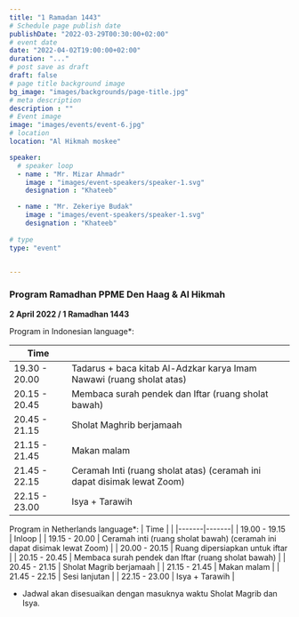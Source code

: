 ```yaml
---
title: "1 Ramadan 1443"
# Schedule page publish date
publishDate: "2022-03-29T00:30:00+02:00"
# event date
date: "2022-04-02T19:00:00+02:00"
duration: "..."
# post save as draft
draft: false
# page title background image
bg_image: "images/backgrounds/page-title.jpg"
# meta description
description : ""
# Event image
image: "images/events/event-6.jpg"
# location
location: "Al Hikmah moskee"

speaker:
  # speaker loop
  - name : "Mr. Mizar Ahmadr"
    image : "images/event-speakers/speaker-1.svg"
    designation : "Khateeb"

  - name : "Mr. Zekeriye Budak"
    image : "images/event-speakers/speaker-1.svg"
    designation : "Khateeb"
    
# type
type: "event"


---
```




### Program Ramadhan PPME Den Haag & Al Hikmah

**2 April 2022 / 1 Ramadhan 1443**

Program in Indonesian language*:

| Time |  |
|-------|-------|
| 19.30 - 20.00 | Tadarus + baca kitab Al-Adzkar karya Imam Nawawi (ruang sholat atas) |
| 20.15 - 20.45 | Membaca surah pendek dan Iftar (ruang sholat bawah) |
| 20.45 - 21.15 | Sholat Maghrib berjamaah |
| 21.15 - 21.45 | Makan malam |
| 21.45 - 22.15 | Ceramah Inti (ruang sholat atas) (ceramah ini dapat disimak lewat Zoom) |
| 22.15 - 23.00 | Isya + Tarawih |


Program in Netherlands language*:
| Time |  |
|-------|-------|
| 19.00 - 19.15 | Inloop |
| 19.15 - 20.00 | Ceramah inti (ruang sholat bawah) (ceramah ini dapat disimak lewat Zoom) |
| 20.00 - 20.15 | Ruang dipersiapkan untuk iftar |
| 20.15 - 20.45 | Membaca surah pendek dan Iftar (ruang sholat bawah) |
| 20.45 - 21.15 | Sholat Magrib berjamaah |
| 21.15 - 21.45 | Makan malam |
| 21.45 - 22.15 | Sesi lanjutan |
| 22.15 - 23.00 | Isya + Tarawih |

* Jadwal akan disesuaikan dengan masuknya waktu Sholat Magrib dan Isya.
